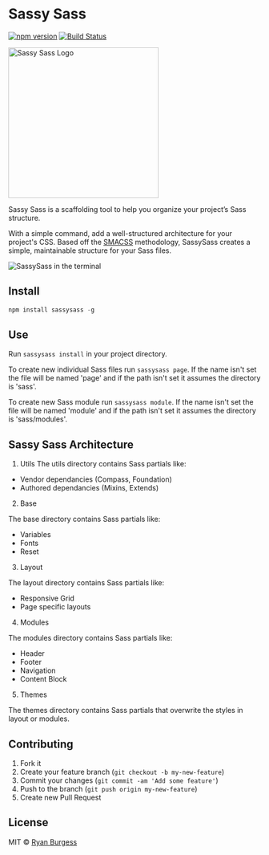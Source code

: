 # Sassy Sass
[![npm version](https://badge.fury.io/js/sassysass.svg)](http://badge.fury.io/js/sassysass) [![Build Status](https://travis-ci.org/ryanburgess/sassysass.svg?branch=master)](https://travis-ci.org/ryanburgess/sassysass)

<img height="300" src="http://sassysass.com/sassy-sass.png" alt="Sassy Sass Logo">

Sassy Sass is a scaffolding tool to help you organize your project’s Sass structure.

With a simple command, add a well-structured architecture for your project's CSS. Based off the [SMACSS](https://smacss.com/) methodology, SassySass creates a simple, maintainable structure for your Sass files.

![SassySass in the terminal](https://raw.github.com/ryanburgess/sassysass/master/sassysass.gif)

## Install

```js
npm install sassysass -g
```
## Use
Run ```sassysass install``` in your project directory.

To create new individual Sass files run ```sassysass page```. If the name isn't set the file will be named 'page' and if the path isn't set it assumes the directory is 'sass'.

To create new Sass module run ```sassysass module```. If the name isn't set the file will be named 'module' and if the path isn't set it assumes the directory is 'sass/modules'.

Sassy Sass Architecture
----------
1.  Utils
  The utils directory contains Sass partials like:
  * Vendor dependancies (Compass, Foundation)
  * Authored dependancies (Mixins, Extends)

2.  Base

  The base directory contains Sass partials like:
  * Variables
  * Fonts
  * Reset

3.  Layout

  The layout directory contains Sass partials like:
  * Responsive Grid
  * Page specific layouts

4.  Modules

  The modules directory contains Sass partials like:
  * Header
  * Footer
  * Navigation
  * Content Block

5.  Themes

  The themes directory contains Sass partials that overwrite the styles in layout or modules.

## Contributing
1. Fork it
2. Create your feature branch (`git checkout -b my-new-feature`)
3. Commit your changes (`git commit -am 'Add some feature'`)
4. Push to the branch (`git push origin my-new-feature`)
5. Create new Pull Request

## License
MIT © [Ryan Burgess](http://github.com/ryanburgess)
